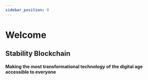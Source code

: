 ```yaml
---
sidebar_position: 0
---
```


# Welcome

## Stability Blockchain

#### Making the most transformational technology of the digital age accessible to everyone
